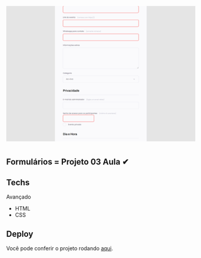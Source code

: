 ![mentoria](./Formulario_aula.png)

#

## Formulários = Projeto 03 Aula ✔

## Techs

Avançado
- HTML
- CSS

## Deploy

Você pode conferir o projeto rodando [aqui](https://caetanosbr.github.io/formulario_evento/).
